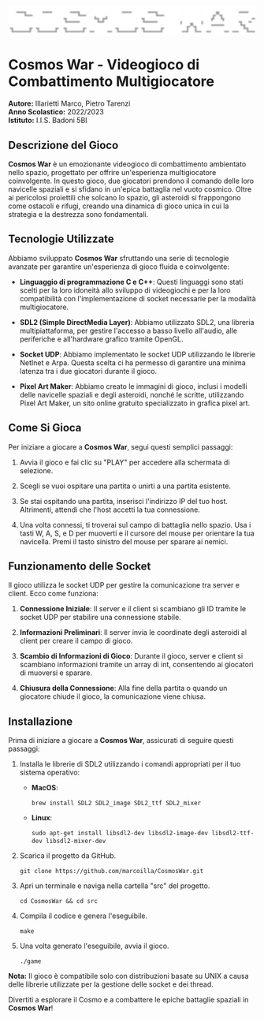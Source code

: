 <img src="resources/img/cosmos-war.png" alt="drawing" width="1000"/>

# Cosmos War - Videogioco di Combattimento Multigiocatore

**Autore:** Illarietti Marco, Pietro Tarenzi  
**Anno Scolastico:** 2022/2023  
**Istituto:** I.I.S. Badoni 5BI

## Descrizione del Gioco

**Cosmos War** è un emozionante videogioco di combattimento ambientato nello spazio, progettato per offrire un'esperienza multigiocatore coinvolgente. In questo gioco, due giocatori prendono il comando delle loro navicelle spaziali e si sfidano in un'epica battaglia nel vuoto cosmico. Oltre ai pericolosi proiettili che solcano lo spazio, gli asteroidi si frappongono come ostacoli e rifugi, creando una dinamica di gioco unica in cui la strategia e la destrezza sono fondamentali.

## Tecnologie Utilizzate

Abbiamo sviluppato **Cosmos War** sfruttando una serie di tecnologie avanzate per garantire un'esperienza di gioco fluida e coinvolgente:

- **Linguaggio di programmazione C e C++**: Questi linguaggi sono stati scelti per la loro idoneità allo sviluppo di videogiochi e per la loro compatibilità con l'implementazione di socket necessarie per la modalità multigiocatore.

- **SDL2 (Simple DirectMedia Layer)**: Abbiamo utilizzato SDL2, una libreria multipiattaforma, per gestire l'accesso a basso livello all'audio, alle periferiche e all'hardware grafico tramite OpenGL.

- **Socket UDP**: Abbiamo implementato le socket UDP utilizzando le librerie NetInet e Arpa. Questa scelta ci ha permesso di garantire una minima latenza tra i due giocatori durante il gioco.

- **Pixel Art Maker**: Abbiamo creato le immagini di gioco, inclusi i modelli delle navicelle spaziali e degli asteroidi, nonché le scritte, utilizzando Pixel Art Maker, un sito online gratuito specializzato in grafica pixel art.

## Come Si Gioca

Per iniziare a giocare a **Cosmos War**, segui questi semplici passaggi:

1. Avvia il gioco e fai clic su "PLAY" per accedere alla schermata di selezione.

2. Scegli se vuoi ospitare una partita o unirti a una partita esistente.

3. Se stai ospitando una partita, inserisci l'indirizzo IP del tuo host. Altrimenti, attendi che l'host accetti la tua connessione.

4. Una volta connessi, ti troverai sul campo di battaglia nello spazio. Usa i tasti W, A, S, e D per muoverti e il cursore del mouse per orientare la tua navicella. Premi il tasto sinistro del mouse per sparare ai nemici.

## Funzionamento delle Socket

Il gioco utilizza le socket UDP per gestire la comunicazione tra server e client. Ecco come funziona:

1. **Connessione Iniziale**: Il server e il client si scambiano gli ID tramite le socket UDP per stabilire una connessione stabile.

2. **Informazioni Preliminari**: Il server invia le coordinate degli asteroidi al client per creare il campo di gioco.

3. **Scambio di Informazioni di Gioco**: Durante il gioco, server e client si scambiano informazioni tramite un array di int, consentendo ai giocatori di muoversi e sparare.

4. **Chiusura della Connessione**: Alla fine della partita o quando un giocatore chiude il gioco, la comunicazione viene chiusa.

## Installazione

Prima di iniziare a giocare a **Cosmos War**, assicurati di seguire questi passaggi:

1. Installa le librerie di SDL2 utilizzando i comandi appropriati per il tuo sistema operativo:

   - **MacOS**:

     ```shell
     brew install SDL2 SDL2_image SDL2_ttf SDL2_mixer
     ```

   - **Linux**:

     ```shell
     sudo apt-get install libsdl2-dev libsdl2-image-dev libsdl2-ttf-dev libsdl2-mixer-dev
     ```

2. Scarica il progetto da GitHub.

     ```shell
     git clone https://github.com/marcoilla/CosmosWar.git
     ```

4. Apri un terminale e naviga nella cartella "src" del progetto.

     ```shell
    cd CosmosWar && cd src
     ```

6. Compila il codice e genera l'eseguibile.

     ```shell
    make
     ```

8. Una volta generato l'eseguibile, avvia il gioco.

    ```shell
	./game
     ```

**Nota:** Il gioco è compatibile solo con distribuzioni basate su UNIX a causa delle librerie utilizzate per la gestione delle socket e dei thread.

Divertiti a esplorare il Cosmo e a combattere le epiche battaglie spaziali in **Cosmos War**!
